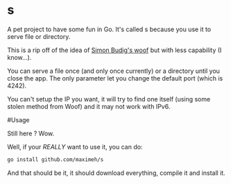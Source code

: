 s
=

A pet project to have some fun in Go.
It's called s because you use it to *s*erve file or directory.

This is a rip off of the idea of [Simon Budig's
woof](http://www.home.unix-ag.org/simon/woof.html) but with less capability (I
know...).

You can serve a file once (and only once currently) or a directory until you
close the app.
The only parameter let you change the default port (which is 4242).

You can't setup the IP you want, it will try to find one itself (using some
stolen method from Woof) and it may not work with IPv6.

#Usage

Still here ?  Wow.

Well, if your *REALLY* want to use it, you can do:

```sh
go install github.com/maximeh/s
```

And that should be it, it should download everything, compile it and install it.


